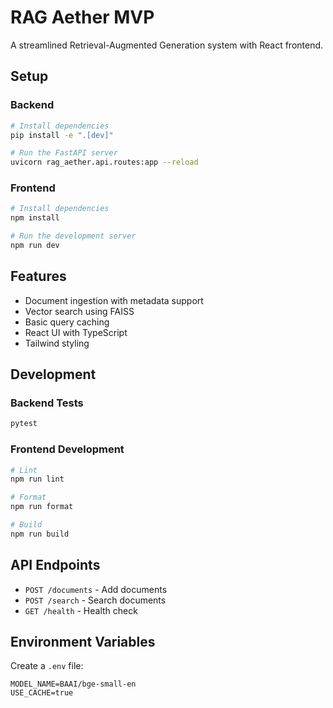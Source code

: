 # RAG Aether MVP

A streamlined Retrieval-Augmented Generation system with React frontend.

## Setup

### Backend
```bash
# Install dependencies
pip install -e ".[dev]"

# Run the FastAPI server
uvicorn rag_aether.api.routes:app --reload
```

### Frontend
```bash
# Install dependencies
npm install

# Run the development server
npm run dev
```

## Features

- Document ingestion with metadata support
- Vector search using FAISS
- Basic query caching
- React UI with TypeScript
- Tailwind styling

## Development

### Backend Tests
```bash
pytest
```

### Frontend Development
```bash
# Lint
npm run lint

# Format
npm run format

# Build
npm run build
```

## API Endpoints

- `POST /documents` - Add documents
- `POST /search` - Search documents
- `GET /health` - Health check

## Environment Variables

Create a `.env` file:

```
MODEL_NAME=BAAI/bge-small-en
USE_CACHE=true
``` 